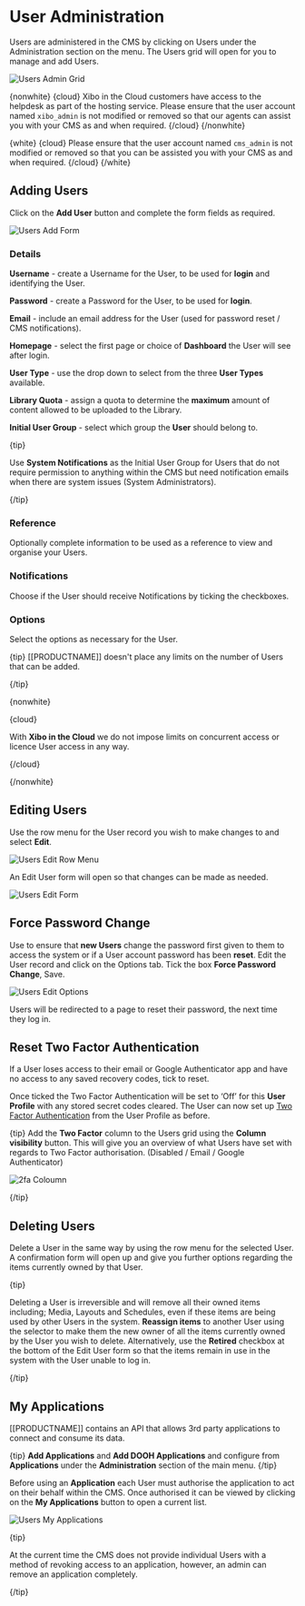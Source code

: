 <!--toc=users-->

# User Administration

Users are administered in the CMS by clicking on Users under the Administration section on the menu. The Users grid will open for you to manage and add Users.

![Users Admin Grid](img/users_admin_grid.png)

{nonwhite}
{cloud}
Xibo in the Cloud customers have access to the helpdesk as part of the hosting service. Please ensure that the user account named `xibo_admin` is not modified or removed so that our agents can assist you with your CMS as and when required.
{/cloud}
{/nonwhite}

{white}
{cloud}
Please ensure that the user account named `cms_admin` is not modified or removed so that you can be assisted you with your CMS as and when required.
{/cloud}
{/white}

## Adding Users

Click on the **Add User** button and complete the form fields as required.

![Users Add Form](img/users_add_form.png)

### Details

**Username** - create a Username for the User, to be used for **login** and identifying the User.

**Password** - create a Password for the User, to be used for **login**.

**Email** - include an email address for the User (used for password reset / CMS notifications).

**Homepage** - select the first page or choice of **Dashboard** the User will see after login. 

**User Type** - use the drop down to select from the three **User Types** available.

**Library Quota** -  assign a quota to determine the **maximum** amount of content allowed to be uploaded to the Library. 

**Initial User Group** - select which group the **User** should belong to.

{tip}

Use **System Notifications** as the Initial User Group for Users that do not require permission to anything within the CMS but need notification emails when there are system issues (System Administrators).

{/tip}

### Reference

Optionally complete information to be used as a reference to view and organise your Users.

### Notifications

Choose if the User should receive Notifications by ticking the checkboxes.

### Options

Select the options as necessary for the User.

{tip}
[[PRODUCTNAME]] doesn't place any limits on the number of Users that can be added.

{/tip}

{nonwhite}

{cloud}

With **Xibo in the Cloud** we do not impose limits on concurrent access or licence User access in any way.

{/cloud}

{/nonwhite}

## Editing Users

Use the row menu for the User record you wish to make changes to and select **Edit**.

![Users Edit Row Menu](img/users_edit_row_menu.png)

An Edit User form will open so that changes can be made as needed.

![Users Edit Form](img/users_edit_form.png)

## Force Password Change

Use to ensure that **new Users** change the password first given to them to access the system or if a User account password has been **reset**.
Edit the User record and click on the Options tab. Tick the box **Force Password Change**, Save.

![Users Edit Options](img/users_edit_options.png)

Users will be redirected to a page to reset their password, the next time they log in.

  

## Reset Two Factor Authentication

If a User loses access to their email or Google Authenticator app and have no access to any saved recovery codes, tick to reset.

Once ticked the Two Factor Authentication will be set to ‘Off’ for this **User Profile** with any stored secret codes cleared. The User can now set up [Two Factor Authentication](tour_two_factor_authentication.html) from the User Profile as before.

{tip}
Add the **Two Factor** column to the Users grid using the **Column visibility** button. This will give you an overview of what Users have set with regards to Two Factor authorisation. (Disabled / Email / Google Authenticator)

![2fa Coloumn](img/user_administration_2fa_column.png)

{/tip}



## Deleting Users

Delete a User in the same way by using the row menu for the selected User.
A confirmation form will open up and give you further options regarding the items currently owned by that User.

{tip}

Deleting a User is irreversible and will remove all their owned items including; Media, Layouts and Schedules, even if these items are being used by other Users in the system. **Reassign items** to another User using the selector to make them the new owner of all the items currently owned by the User you wish to delete. Alternatively, use the **Retired** checkbox at the bottom of the Edit User form so that the items remain in use in the system with the User unable to log in. 

{/tip}

## My Applications

[[PRODUCTNAME]] contains an API that allows 3rd party applications to connect and consume its data. 

{tip}
**Add Applications** and **Add DOOH Applications** and configure from **Applications** under the **Administration** section of the main menu. 
{/tip}

Before using an **Application** each User must authorise the application to act on their behalf within the CMS. Once  authorised it can be viewed by clicking on the **My Applications** button to open a current list.

  ![Users My Applications](img/users_my_applications_button.png)

{tip}

At the current time the CMS does not provide individual Users with a method of revoking access to an application, however, an admin can remove an application completely.

{/tip}
